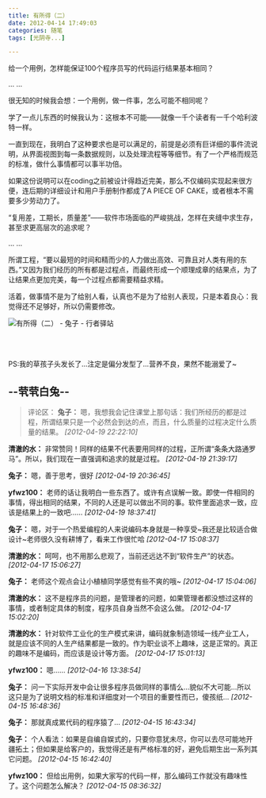 ```yaml
---
title: 有所得（二）
date: 2012-04-14 17:49:03
categories: 随笔
tags: [光阴寺...]

---
```

给一个用例，怎样能保证100个程序员写的代码运行结果基本相同？

… …

很无知的时候我会想：一个用例，做一件事，怎么可能不相同呢？

学了一点儿东西的时候我认为：这根本不可能——就像一千个读者有一千个哈利波特一样。

一直到现在，我明白了这种要求也是可以满足的，前提是必须有巨详细的事件流说明，从界面视图到每一条数据规则，以及处理流程等等细节。有了一个严格而规范的标准，做什么事情都可以事半功倍。

如果这份说明可以在coding之前被设计得趋近完美，那么不仅编码实现起来很方便，连后期的详细设计和用户手册制作都成了A PIECE OF CAKE，或者根本不需要多少劳动力了。

“复用差，工期长，质量差”——软件市场面临的严峻挑战，怎样在夹缝中求生存，甚至求更高层次的追求呢？

… …

所谓工程，“要以最短的时间和精而少的人力做出高效、可靠且对人类有用的东西。”又因为我们经历的所有都是过程点，而最终形成一个顺理成章的结果点，为了让结果点更加完美，每一个过程点都需要精益求精。

活着，做事情不是为了给别人看，认真也不是为了给别人表现，只是本着良心：我觉得还不足够好，所以仍需要修改。

![有所得（二） - 兔子 - 行者驿站](620089373710987554.jpg)

<br /><br />

PS:我的草孩子头发长了...注定是偏分发型了...营养不良，果然不能溺爱了~

--茕茕白兔--
---
>评论区：
>**兔子：** 嗯，我想我会记住课堂上那句话：我们所经历的都是过程，所谓结果只是一个必然会到达的点，而且，什么质量的过程决定什么质量的结果。  *[2012-04-19 22:22:10]*
>
**清澈的水：** 非常赞同！同样的结果不代表要用同样的过程，正所谓“条条大路通罗马”。所以，我们现在一直强调和追求的就是过程。  *[2012-04-19 21:39:17]*
>
**兔子：** 嗯，善于思考，很好  *[2012-04-19 20:36:45]*
>
**yfwz100：** 老师的话让我明白一些东西了。或许有点误解一致。即使一件相同的事情，得出相同的结果，不同的人还是可以做出不同的事。软件里面追求一致，应该是结果上的一致吧……  *[2012-04-19 18:37:41]*
>
**兔子：** 嗯，对于一个热爱编程的人来说编码本身就是一种享受~我还是比较适合做设计~老师很久没有耕博了，看来工作很忙哈  *[2012-04-17 15:08:37]*
>
**清澈的水：** 呵呵，也不用那么悲观了，当前还远达不到“软件生产”的状态。  *[2012-04-17 15:06:27]*
>
**兔子：** 老师这个观点会让小植植同学感觉有些不爽的哦~  *[2012-04-17 15:04:06]*
>
**清澈的水：** 这不是程序员的问题，是管理者的问题，如果管理者都没想过这样的事情，或者制定具体的制度，程序员自身当然不会这么做。  *[2012-04-17 15:02:20]*
>
**清澈的水：** 针对软件工业化的生产模式来讲，编码就象制造领域一线产业工人，就是应该不同的人生产结果都是一致的。作为职业谈不上趣味，这是正常的。真正的趣味不是编码，而应该是设计等方面。  *[2012-04-17 15:01:13]*
>
**yfwz100：** 嗯……  *[2012-04-16 13:38:54]*
>
**兔子：** 问一下实际开发中会让很多程序员做同样的事情么…貌似不大可能…所以这只是为了说明文档的标准和详细度对一个项目的重要性而已，傻孩纸…  *[2012-04-15 16:48:36]*
>
**兔子：** 那就真成累代码的程序猿了…  *[2012-04-15 16:43:34]*
>
**兔子：** 个人看法：如果是自编自娱式的，只要你意犹未尽，你可以去尽可能地开疆拓土；但如果是给客户的，我觉得还是有严格标准的好，避免后期生出一系列其它问题。  *[2012-04-15 16:42:40]*
>
**yfwz100：** 但给出用例，如果大家写的代码一样，那么编码工作就没有趣味性了。这个问题怎么解决？  *[2012-04-15 08:36:32]*
>
